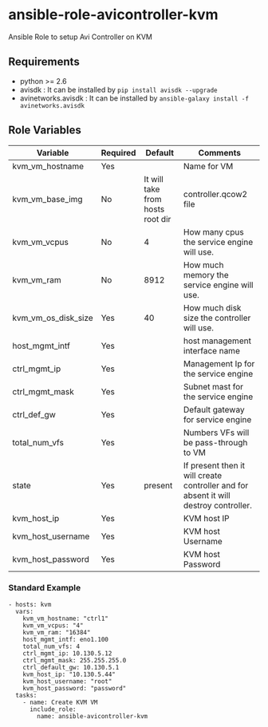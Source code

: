 # ansible-role-avicontroller-kvm
Ansible Role to setup Avi Controller on KVM

Requirements
------------
 - python >= 2.6
 - avisdk : It can be installed by `pip install avisdk --upgrade`
 - avinetworks.avisdk : It can be installed by `ansible-galaxy install -f avinetworks.avisdk` 

Role Variables
--------------

| Variable | Required | Default | Comments |
|----------|----------|---------|----------|
|kvm_vm_hostname|Yes||Name for VM|
|kvm_vm_base_img|No|It will take from hosts root dir|controller.qcow2 file|
|kvm_vm_vcpus|No|4|How many cpus the service engine will use.|
|kvm_vm_ram|No|8912|How much memory the service engine will use.|
|kvm_vm_os_disk_size|Yes|40|How much disk size the controller will use.|
|host_mgmt_intf|Yes||host management interface name|
|ctrl_mgmt_ip|Yes||Management Ip for the service engine|
|ctrl_mgmt_mask|Yes||Subnet mast for the service engine|
|ctrl_def_gw|Yes||Default gateway for service engine|
|total_num_vfs|Yes||Numbers VFs will be pass-through to VM|
|state|Yes|present|If present then it will create controller and for absent it will destroy controller.|
|kvm_host_ip|Yes||KVM host IP|
|kvm_host_username|Yes||KVM host Username|
|kvm_host_password|Yes||KVM host Password|


### Standard Example
```
- hosts: kvm
  vars:
    kvm_vm_hostname: "ctrl1"
    kvm_vm_vcpus: "4"
    kvm_vm_ram: "16384"
    host_mgmt_intf: eno1.100
    total_num_vfs: 4
    ctrl_mgmt_ip: 10.130.5.12
    ctrl_mgmt_mask: 255.255.255.0
    ctrl_default_gw: 10.130.5.1
    kvm_host_ip: "10.130.5.44"
    kvm_host_username: "root"
    kvm_host_password: "password"
  tasks:
    - name: Create KVM VM
      include_role:
        name: ansible-avicontroller-kvm
```
